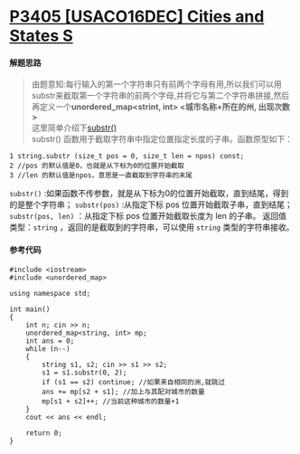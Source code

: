 # [P3405 [USACO16DEC] Cities and States S](https://www.luogu.com.cn/problem/P3405)
#### 解题思路
>由题意知:每行输入的第一个字符串只有前两个字母有用,所以我们可以用substr来截取第一个字符串的前两个字母,并将它与第二个字符串拼接,然后再定义一个**unordered_map<strint, int> <城市名称+所在的州, 出现次数>**  
>这里简单介绍下[substr()](https://legacy.cplusplus.com/reference/string/string/substr/)  
>substr() 函数用于截取字符串中指定位置指定长度的子串。函数原型如下：
```
1 string.substr (size_t pos = 0, size_t len = npos) const;  
2 //pos 的默认值是0，也就是从下标为0的位置开始截取    
3 //len 的默认值是npos，意思是⼀直截取到字符串的末尾  
```
```substr()``` :如果函数不传参数，就是从下标为0的位置开始截取，直到结尾，得到的是整个字符串； 
```substr(pos)``` :从指定下标 pos 位置开始截取子串，直到结尾； 
```substr(pos, len)``` ：从指定下标 pos 位置开始截取长度为 len 的子串。 
返回值类型：```string``` ，返回的是截取到的字符串，可以使用 ```string``` 类型的字符串接收。
>
>
#### 参考代码
```
#include <iostream>
#include <unordered_map>

using namespace std;

int main()
{
    int n; cin >> n;
    unordered_map<string, int> mp;
    int ans = 0;
    while (n--)
    {
        string s1, s2; cin >> s1 >> s2;
        s1 = s1.substr(0, 2);
        if (s1 == s2) continue; //如果来自相同的洲,就跳过
        ans += mp[s2 + s1]; //加上与其配对城市的数量
        mp[s1 + s2]++; //当前这种城市的数量+1
    }
    cout << ans << endl;

    return 0;
}
```
